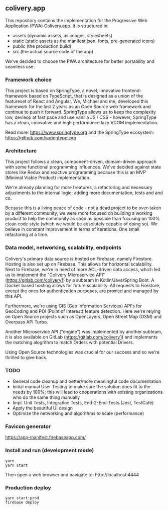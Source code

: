 ## colivery.app

This repository contains the implementation for the Progressive Web Application (PWA) Colivery.app.
It is structured in:

 - assets (dynamic assets, as images, stylesheets)
 - static (static assets as the manifest.json, fonts, pre-generated icons)
 - public (the production build)
 - src (the actual source code of the app)

We've decided to choose the PWA architecture for better portability and seamless use.

### Framework choice

This project is based on SpringType, a novel, innovative frontend-framework based on
TypeScript, that is designed as a union of the featureset of React and Angular.
We, Michael and me, developed this framework for the last 2 years as an Open Source 
web framework and continue to push it forward. SpringType allows us to keep the
complexity low, devleop at fast pace and use vanilla JS / CSS - however, 
SpringType has a clean, innovative and high performance lazy VDOM implementation.

Read more: https://www.springtype.org and the SpringType ecosystem: https://github.com/springtype-org

### Architecture

This project follows a clean, component-driven, domain-driven approach with some
functional programming influences. We've decided against state stores like Redux and
reactive programming because this is an MVP (Minimal Viable Product) implementation.

We're already planning for more freatures, a refactoring and necessary adjustments 
to the internal logic; adding more documentation, tests and and co. 

Because this is a living peace of code - not a dead project to be over-taken by
a different community, we were more focused on building a working product to help
the community as soon as possible than focusing on 100% clean code style 
(which we would be absolutely capable of doing so). We believe in constant
improvement in terms of iterations. One small refactoring at a time.

### Data model, networking, scalability, endpoints

Colivery's primary data source is hosted on Firebase, namely Firestore.
Hosting is also set up on Firebase. This allows for horizontal scalability.
Next to Firebase, we're in need of more ACL-driven data access, which led us
to implement the "Colivery Microservice API" (https://gitlab.com/colivery1) by a subteam 
in Kotlin/Java/Spring Boot. A Docker based hosting allows for future scalability.
All requests to Firestore, except the ones for authentication purposes, 
are proxied and managed by this API.

Furthermore, we're using GIS (Geo Information Services) API's for GeoCoding
and POI (Point of Interest) feature detection. Here we're relying on Open Source
projects such as OpenLayers, Open Street Map (OSM) and Overpass API Turbo.

Another Microservice API ("engine") was implemented by another subteam, 
it is also available on GitLab (https://gitlab.com/colivery1) and implements 
the matching alogrithm to match Orders with potential Drivers.

Using Open Source technologies was crucial for our success and so we're 
thrilled to give back. 

### TODO

- General code cleanup and better/more meaningful code documentation
- Initial manual User Testing to make sure the solution does fit to the needs by 100%; this will lead to cooperations with existing organizations who do the same thing manually
- Impl. Unit Tests, Integration Tests, End-2-End-Tests (Jest, TestCafé)
- Apply the beautiful UI design 
- Optimize the networking and algorithms to scale (performance)

### Favicon generator

https://app-manifest.firebaseapp.com/

### Install and run (development mode)

    yarn
    yarn start

Then open a web browser and navigate to: http://localhost:4444

### Production deploy

    yarn start:prod
    firebase deploy